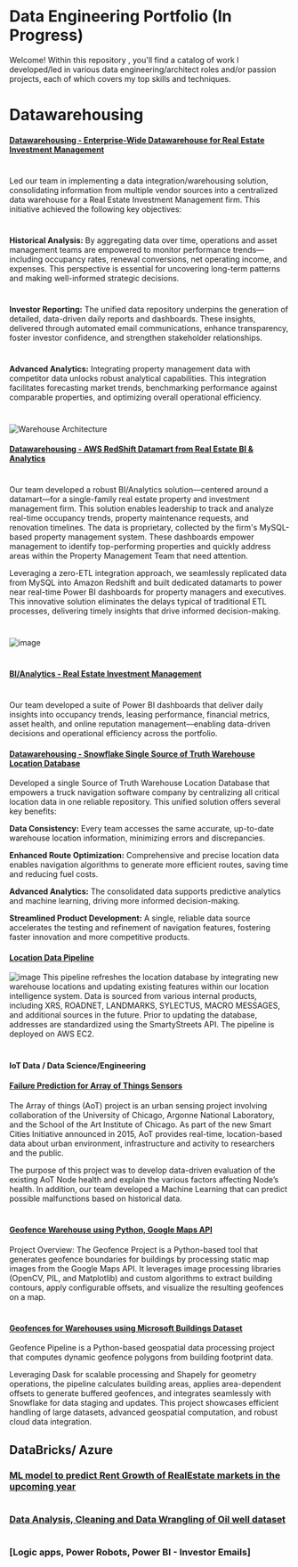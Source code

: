 # Data Engineering Portfolio   (In Progress)

Welcome! Within this repository , you'll find a catalog of work I developed/led in various data engineering/architect roles and/or passion projects, each of which covers my top skills and techniques.

#
# Datawarehousing

#### [Datawarehousing - Enterprise-Wide Datawarehouse for Real Estate Investment Management]()
#
Led our team in implementing a data integration/warehousing solution, consolidating information from multiple vendor sources into a centralized data warehouse for a Real Estate Investment Management firm. 
This initiative achieved the following key objectives:
#
**Historical Analysis:**
By aggregating data over time, operations and asset management teams are empowered to monitor performance trends—including occupancy rates, renewal conversions, net operating income, and expenses. This perspective is essential for uncovering long-term patterns and making well-informed strategic decisions.
#
**Investor Reporting:**
The unified data repository underpins the generation of detailed, data-driven daily reports and dashboards. These insights, delivered through automated email communications, enhance transparency, foster investor confidence, and strengthen stakeholder relationships.
#
**Advanced Analytics:**
Integrating property management data with competitor data unlocks robust analytical capabilities. This integration facilitates  forecasting market trends, benchmarking performance against comparable properties, and optimizing overall operational efficiency.
#
![Warehouse Architecture](https://github.com/user-attachments/assets/a7272b38-0853-41bb-9eb3-c26936661372)

#### [Datawarehousing - AWS RedShift Datamart from Real Estate BI & Analytics]()
#
Our team developed a robust BI/Analytics solution—centered around a datamart—for a single-family real estate property and investment management firm. This solution enables leadership to track and analyze real-time occupancy trends, property maintenance requests, and renovation timelines. The data is proprietary, collected by the firm's MySQL-based property management system. These dashboards empower management to identify top-performing properties and quickly address areas within the Property Management Team that need attention.

Leveraging a zero-ETL integration approach, we seamlessly replicated data from MySQL into Amazon Redshift and built dedicated datamarts to power near real-time Power BI dashboards for property managers and executives. This innovative solution eliminates the delays typical of traditional ETL processes, delivering timely insights that drive informed decision-making.
#
![image](https://github.com/user-attachments/assets/e98311d4-7fe5-4645-971d-bff99d52cc60)
#
#### [BI/Analytics - Real Estate Investment Management](https://github.com/mspolisetti/Analytics)
#
Our team developed a suite of Power BI dashboards that deliver daily insights into occupancy trends, leasing performance, financial metrics, asset health, and online reputation management—enabling data-driven decisions and operational efficiency across the portfolio.


#### [Datawarehousing - Snowflake Single Source of Truth Warehouse Location Database]()

Developed a single Source of Truth Warehouse Location Database that empowers a truck navigation software company by centralizing all critical location data in one reliable repository. This unified solution offers several key benefits:

**Data Consistency:** Every team accesses the same accurate, up-to-date warehouse location information, minimizing errors and discrepancies.

**Enhanced Route Optimization:** Comprehensive and precise location data enables navigation algorithms to generate more efficient routes, saving time and reducing fuel costs.

**Advanced Analytics:** The consolidated data supports predictive analytics and machine learning, driving more informed decision-making.

**Streamlined Product Development:** A single, reliable data source accelerates the testing and refinement of navigation features, fostering faster innovation and more competitive products.

#### [Location Data Pipeline]()
![image](https://github.com/user-attachments/assets/f6091d6e-56f5-47b6-952c-6d07747111c6)
This pipeline refreshes the location database by integrating new warehouse locations and updating existing features within our location intelligence system. Data is sourced from various internal products, including XRS, ROADNET, LANDMARKS, SYLECTUS, MACRO MESSAGES, and additional sources in the future. Prior to updating the database, addresses are standardized using the SmartyStreets API. The pipeline is deployed on AWS EC2.

# 
#### IoT Data / Data Science/Engineering

#### [Failure Prediction for Array of Things Sensors](https://github.com/mspolisetti/AoTNodeHealthAnalysis)
The Array of things (AoT) project is an urban sensing project involving collaboration of the University of Chicago, Argonne National Laboratory, and the School of the Art Institute of Chicago. As part of the new Smart Cities Initiative announced in 2015, AoT provides real-time, location-based data about urban environment, infrastructure and activity to researchers and the public. 

The purpose of this project was to develop data-driven evaluation of the existing AoT Node health and explain the various factors affecting Node’s health.  In addition, our team developed a Machine Learning that can predict possible malfunctions based on historical data. 

#
#### [Geofence Warehouse using Python, Google Maps API](https://github.com/mspolisetti/geofence)
Project Overview:
The Geofence Project is a Python-based tool that generates geofence boundaries for buildings by processing static map images from the Google Maps API. It leverages image processing libraries (OpenCV, PIL, and Matplotlib) and custom algorithms to extract building contours, apply configurable offsets, and visualize the resulting geofences on a map.
#
#### [Geofences for Warehouses using Microsoft Buildings Dataset](https://github.com/mspolisetti/build_geofences)
Geofence Pipeline is a Python-based geospatial data processing project that computes dynamic geofence polygons from building footprint data.

Leveraging Dask for scalable processing and Shapely for geometry operations, the pipeline calculates building areas, applies area-dependent offsets to generate buffered geofences, and integrates seamlessly with Snowflake for data staging and updates. This project showcases efficient handling of large datasets, advanced geospatial computation, and robust cloud data integration.


## DataBricks/ Azure
### [ML model to predict Rent Growth of RealEstate markets in the upcoming year]()

#
### [Data Analysis, Cleaning and Data Wrangling of Oil well dataset]()

#
### [Logic apps, Power Robots, Power BI - Investor Emails]
